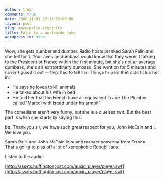```yaml
---
author: troyh
comments: true
date: 2008-11-01 22:15:55+00:00
layout: post
slug: more-palin-stupidity
title: Palin is a worldwide joke
wordpress_id: 3526
---
```


Wow, she gets dumber and dumber. Radio hosts pranked Sarah Palin and she fell for it. Your average dumbass would know that they weren't talking to the President of France within the first minute, but she's not an average dumbass, she's an extraordinary dumbass. She went on for 5 minutes and never figured it out -- they had to tell her. Things he said that didn't clue her in:

* He says he loves to kill animals
* He talked about his wife in bed
* He told her that the French have an equivalent to Joe The Plumber called "Marcel with bread under his armpit"

The comedians aren't very funny, but she is a clueless twit. But the best part is when she starts by saying this:

bq. Thank you sir, we have such great respect for you, John McCain and I. We love you.

Sarah Palin and John McCain love and respect someone from France. That's going to piss off a lot of xenophobic Republicans.

Listen to the audio:

[http://assets.huffingtonpost.com/audio_player/player.swf](http://assets.huffingtonpost.com/audio_player/player.swf)
